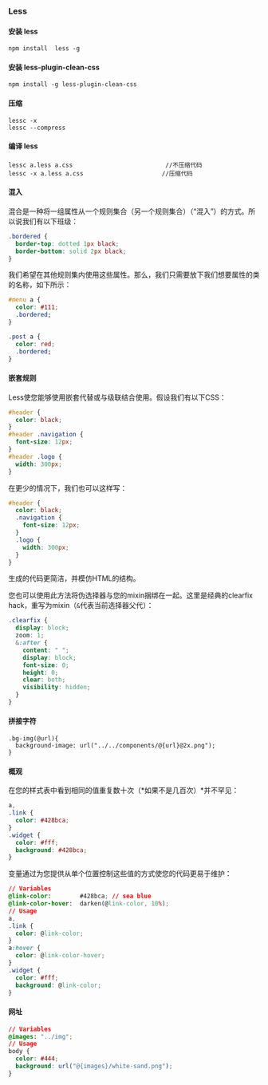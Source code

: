 ### Less
#### 安装 less
```
npm install  less -g
```

#### 安装 less-plugin-clean-css
```
npm install -g less-plugin-clean-css
```


#### 压缩
```
lessc -x
lessc --compress
```

#### 编译 less
```
lessc a.less a.css                          //不压缩代码
lessc -x a.less a.css                      //压缩代码
```

#### 混入[](http://lesscss.cn/features/#features-overview-feature-mixins)

混合是一种将一组属性从一个规则集合（另一个规则集合）（“混入”）的方式。所以说我们有以下班级：

``` css
.bordered {
  border-top: dotted 1px black;
  border-bottom: solid 2px black;
}
```

我们希望在其他规则集内使用这些属性。那么，我们只需要放下我们想要属性的类的名称，如下所示：

``` css
#menu a {
  color: #111;
  .bordered;
}

.post a {
  color: red;
  .bordered;
}
```
#### 嵌套规则[](http://lesscss.cn/features/#features-overview-feature-nested-rules)

Less使您能够使用嵌套代替或与级联结合使用。假设我们有以下CSS：

```css
#header {
  color: black;
}
#header .navigation {
  font-size: 12px;
}
#header .logo {
  width: 300px;
}
```

在更少的情况下，我们也可以这样写：

```css
#header {
  color: black;
  .navigation {
    font-size: 12px;
  }
  .logo {
    width: 300px;
  }
}
```

生成的代码更简洁，并模仿HTML的结构。

您也可以使用此方法将伪选择器与您的mixin捆绑在一起。这里是经典的clearfix hack，重写为mixin（`&`代表当前选择器父代）：

```css
.clearfix {
  display: block;
  zoom: 1;
  &:after {
    content: " ";
    display: block;
    font-size: 0;
    height: 0;
    clear: both;
    visibility: hidden;
  }
}
```

#### 拼接字符
```
.bg-img(@url){
  background-image: url("../../components/@{url}@2x.png");
}
```
#### 概观[](http://lesscss.cn/features/#variables-feature-overview)

在您的样式表中看到相同的值重复数十次（*如果不是几百次）*并不罕见：

``` css
a,
.link {
  color: #428bca;
}
.widget {
  color: #fff;
  background: #428bca;
}
```

变量通过为您提供从单个位置控制这些值的方式使您的代码更易于维护：

``` css
// Variables
@link-color:        #428bca; // sea blue
@link-color-hover:  darken(@link-color, 10%);
// Usage
a,
.link {
  color: @link-color;
}
a:hover {
  color: @link-color-hover;
}
.widget {
  color: #fff;
  background: @link-color;
}
```
#### 网址[](http://lesscss.cn/features/#variables-feature-urls)

``` css
// Variables
@images: "../img";
// Usage
body {
  color: #444;
  background: url("@{images}/white-sand.png");
}
```